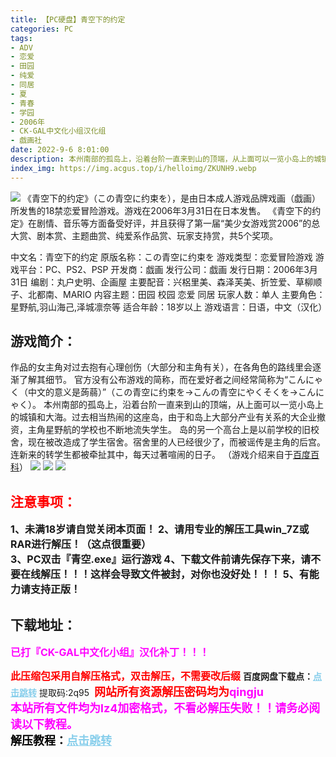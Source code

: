 ```yaml
---
title: 【PC硬盘】青空下的约定
categories: PC
tags:
- ADV
- 恋爱
- 田园
- 纯爱
- 同居
- 夏
- 青春
- 学园
- 2006年
- CK-GAL中文化小组汉化组
- 戯画社
date: 2022-9-6 8:01:00
description: 本州南部的孤岛上，沿着台阶一直来到山的顶端，从上面可以一览小岛上的城镇和大海。过去相当热闹的这座岛，由于和岛上大部分产业有关系的大企业撤资，主角星野航的学校也不断地流失学生。岛的另一个高台上是以前学校的旧校舍，现在被改造成了学生宿舍。宿舍里的人已经很少了，而被谣传是主角的后宫。连新来的转学生都被牵扯其中，每天过著喧闹的日子。
index_img: https://img.acgus.top/i/helloimg/ZKUNH9.webp
---
```

![](https://img.acgus.top/i/helloimg/ZKUNH9.webp)
《青空下的约定》（この青空に约束を），是由日本成人游戏品牌戏画（戯画）所发售的18禁恋爱冒险游戏。游戏在2006年3月31日在日本发售。
《青空下的约定》在剧情、音乐等方面备受好评，并且获得了第一届“美少女游戏赏2006”的总大赏、剧本赏、主题曲赏、纯爱系作品赏、玩家支持赏，共5个奖项。

中文名：青空下的约定
原版名称：この青空に约束を
游戏类型：恋爱冒险游戏
游戏平台：PC、PS2、PSP
开发商：戯画
发行公司：戯画
发行日期：2006年3月31日
编剧：丸户史明、企画屋
主要配音：兴梠里美、森泽芙美、折笠爱、草柳顺子、北都南、MARIO
内容主题：田园 校园 恋爱 同居
玩家人数：单人
主要角色：星野航,羽山海己,泽城凛奈等
适合年龄：18岁以上
游戏语言：日语，中文（汉化）

## 游戏简介：
作品的女主角对过去抱有心理创伤（大部分和主角有关），在各角色的路线里会逐渐了解其细节。
官方没有公布游戏的简称，而在爱好者之间经常简称为“こんにゃく（中文的意义是蒟蒻）”（この青空に约束を→こんの青空にやくそくを→こんにゃく）。
本州南部的孤岛上，沿着台阶一直来到山的顶端，从上面可以一览小岛上的城镇和大海。过去相当热闹的这座岛，由于和岛上大部分产业有关系的大企业撤资，主角星野航的学校也不断地流失学生。
岛的另一个高台上是以前学校的旧校舍，现在被改造成了学生宿舍。宿舍里的人已经很少了，而被谣传是主角的后宫。连新来的转学生都被牵扯其中，每天过著喧闹的日子。
（游戏介绍来自于[百度百科](https://baike.baidu.com/item/%E9%9D%92%E7%A9%BA%E4%B8%8B%E7%9A%84%E7%BA%A6%E5%AE%9A/75920)）
![](https://img.acgus.top/i/helloimg/ZKU0PY.webp)
![](https://img.acgus.top/i/helloimg/ZKUQDX.webp)
![](https://img.acgus.top/i/helloimg/ZKUzCg.webp)








## <font color=#FF0000 >注意事项：</font>
<font size=3><b>1、未满18岁请自觉关闭本页面！
2、请用专业的解压工具win_7Z或RAR进行解压！（这点很重要）  
3、PC双击『青空.exe』运行游戏
4、下载文件前请先保存下来，请不要在线解压！！！这样会导致文件被封，对你也没好处！！！
5、有能力请支持正版！</b></font>

## 下载地址：
<font color=#FF00FF size=3>**已打『CK-GAL中文化小组』汉化补丁！！！**</font>


<font color=#FF0000 size=3>**此压缩包采用自解压格式，双击解压，不需要改后缀**</font>
<b>百度网盘下载点：</b><a href="https://pan.baidu.com/s/1KWjvHPlPbLoiruv5DljYoA?pwd=2q95" style="color: #87CEEB;"><b>点击跳转</b></a> 提取码:2q95
<a style="padding: 0" href="https://post.qingju.org/AD/"><img style="max-width:100%" src="https://img.acgus.top/i/2024/07/478f689b8021d8d499ab43d21acf137a.gif" alt=""></a>
<b><font color=#FF0000 size=4>网站所有资源解压密码均为</b></font><b><font color=#FF00FF size=4>qingju</font><font color=#FF0000 ></font></b><br><b><font color=#FF00FF size=4>本站所有文件均为lz4加密格式，不看必解压失败！！请务必阅读以下教程。</b></font><br><b><font color=#000 size=4>解压教程：</b><a href="https://post.qingju.org/tutorial/000/" style="color: #87CEEB;"><b>点击跳转</b></a>